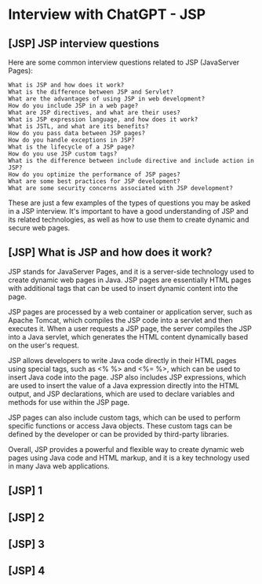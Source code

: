 # Interview with ChatGPT - JSP

## [JSP] JSP interview questions

Here are some common interview questions related to JSP (JavaServer Pages):

```dos
What is JSP and how does it work?
What is the difference between JSP and Servlet?
What are the advantages of using JSP in web development?
How do you include JSP in a web page?
What are JSP directives, and what are their uses?
What is JSP expression language, and how does it work?
What is JSTL, and what are its benefits?
How do you pass data between JSP pages?
How do you handle exceptions in JSP?
What is the lifecycle of a JSP page?
How do you use JSP custom tags?
What is the difference between include directive and include action in JSP?
How do you optimize the performance of JSP pages?
What are some best practices for JSP development?
What are some security concerns associated with JSP development?
```

These are just a few examples of the types of questions you may be asked in a JSP interview. It's important to have a good understanding of JSP and its related technologies, as well as how to use them to create dynamic and secure web pages.

## [JSP] What is JSP and how does it work?

JSP stands for JavaServer Pages, and it is a server-side technology used to create dynamic web pages in Java. JSP pages are essentially HTML pages with additional tags that can be used to insert dynamic content into the page.

JSP pages are processed by a web container or application server, such as Apache Tomcat, which compiles the JSP code into a servlet and then executes it. When a user requests a JSP page, the server compiles the JSP into a Java servlet, which generates the HTML content dynamically based on the user's request.

JSP allows developers to write Java code directly in their HTML pages using special tags, such as <% %> and <%= %>, which can be used to insert Java code into the page. JSP also includes JSP expressions, which are used to insert the value of a Java expression directly into the HTML output, and JSP declarations, which are used to declare variables and methods for use within the JSP page.

JSP pages can also include custom tags, which can be used to perform specific functions or access Java objects. These custom tags can be defined by the developer or can be provided by third-party libraries.

Overall, JSP provides a powerful and flexible way to create dynamic web pages using Java code and HTML markup, and it is a key technology used in many Java web applications.

## [JSP] 1

## [JSP] 2

## [JSP] 3

## [JSP] 4
